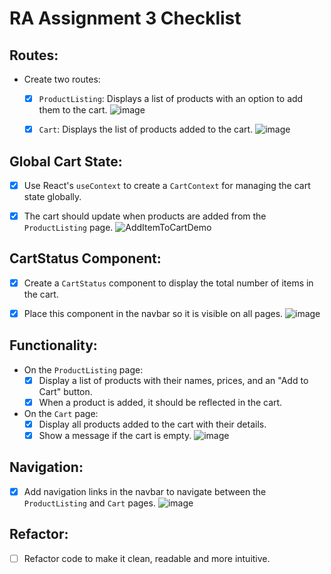 # RA Assignment 3 Checklist
## Routes:
- Create two routes:
  - [x] `ProductListing`: Displays a list of products with an option to add them to the cart.
  ![image](https://github.com/user-attachments/assets/098d0030-318a-4829-8fb7-8b715426ac7f)

  - [x] `Cart`: Displays the list of products added to the cart.
  ![image](https://github.com/user-attachments/assets/26aaf1c9-0e2c-41c8-8384-48ef653903f5)


## Global Cart State:
- [x] Use React's `useContext` to create a `CartContext` for managing the cart state globally.
- [x] The cart should update when products are added from the `ProductListing` page.
![AddItemToCartDemo](https://github.com/user-attachments/assets/360c1829-912e-4b3d-bc1c-2fae219f1ece)


## CartStatus Component:
- [x] Create a `CartStatus` component to display the total number of items in the cart.
- [x] Place this component in the navbar so it is visible on all pages.
      ![image](https://github.com/user-attachments/assets/856fc1d7-b36b-4446-adb8-06e2a57ea863)


## Functionality:
- On the `ProductListing` page:
  - [x] Display a list of products with their names, prices, and an "Add to Cart" button.
  - [x] When a product is added, it should be reflected in the cart.
- On the `Cart` page:
  - [x] Display all products added to the cart with their details.
  - [x] Show a message if the cart is empty.
![image](https://github.com/user-attachments/assets/75654274-414e-47c3-95f8-ae3f29f38b08)

## Navigation:
- [x] Add navigation links in the navbar to navigate between the `ProductListing` and `Cart` pages.
![image](https://github.com/user-attachments/assets/99985d5d-5409-47ec-b294-672784bf138b)

## Refactor:
- [ ] Refactor code to make it clean, readable and more intuitive.
